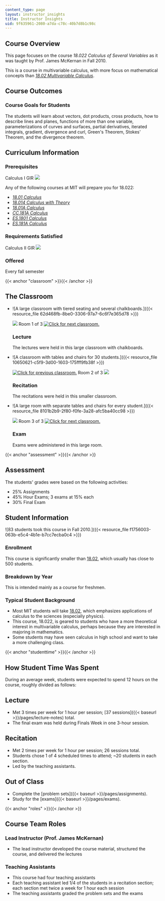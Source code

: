 ```yaml
---
content_type: page
layout: instructor_insights
title: Instructor Insights
uid: 9f635961-2080-a7da-c78c-40b7d8b1c98c
---
```


Course Overview
---------------

This page focuses on the course _18.022 Calculus of Several Variables_ as it was taught by Prof. James McKernan in Fall 2010.

This is a course in multivariable calculus, with more focus on mathematical concepts than [_18.02 Multivariable Calculus_](/courses/18-02sc-multivariable-calculus-fall-2010/).

Course Outcomes
---------------

### Course Goals for Students

The students will learn about vectors, dot products, cross products, how to describe lines and planes, functions of more than one variable, parameterizations of curves and surfaces, partial derivatives, iterated integrals, gradient, divergence and curl, Green's Theorem, Stokes' Theorem, and the divergence theorem.

Curriculum Information
----------------------

### Prerequisites

Calculus I GIR ![](/images/educator/icon-question-gir.png)

Any of the following courses at MIT will prepare you for 18.022:

*   [_18.01 Calculus_](/courses/18-01sc-single-variable-calculus-fall-2010/)
*   [_18.014 Calculus with Theory_](/courses/18-014-calculus-with-theory-fall-2010/)
*   [_18.01A Calculus_](http://student.mit.edu/catalog/m18a.html#18.01A)
*   [_CC.181A Calculus_](http://student.mit.edu/catalog/mCCa.html#CC.181A)
*   [_ES.1801 Calculus_](http://student.mit.edu/catalog/mESa.html#ES.1801)
*   [_ES.181A Calculus_](http://student.mit.edu/catalog/mESa.html#ES.181A)

### Requirements Satisfied

Calculus II GIR ![](/images/educator/icon-question-gir.png)

### Offered

Every fall semester

{{< anchor "classroom" >}}{{< /anchor >}}

The Classroom
-------------

*   ![A large classroom with tiered seating and several chalkboards.]({{< resource_file 62d468fb-8be0-3306-97a7-6c6f7e365d78 >}})
    
    ![](/images/educator/classroom_prev.png) Room 1 of 3 [![Click for next classroom.](/images/educator/classroom_next.png)](#)
    
    ### Lecture
    
    The lectures were held in this large classroom with chalkboards.
    
*   ![A classroom with tables and chairs for 30 students.]({{< resource_file 10650621-c5f9-3d00-1603-175fff9fb38f >}})
    
    [![Click for previous classroom.](/images/educator/classroom_prev.png)](#) Room 2 of 3 ![](/images/educator/classroom_next.png)
    
    ### Recitation
    
    The recitations were held in this smaller classroom.
    
*   ![A large room with separate tables and chairs for every student.]({{< resource_file 8101b2b9-2f80-f0fe-3a28-afc5ba40cc98 >}})
    
    ![](/images/educator/classroom_prev.png) Room 3 of 3 [![Click for next classroom.](/images/educator/classroom_next.png)](#)
    
    ### Exam
    
    Exams were administered in this large room.
    

{{< anchor "assessment" >}}{{< /anchor >}}

Assessment
----------

The students' grades were based on the following activities:

- 25% Assignments
- 45% Hour Exams; 3 exams at 15% each
- 30% Final Exam

Student Information
-------------------

![83 students took this course in Fall 2010.]({{< resource_file f1756003-063b-e5c4-4b1e-b7cc7ecba0c4 >}})

### Enrollment

This course is significantly smaller than [18.02](/courses/18-02sc-multivariable-calculus-fall-2010/), which usually has close to 500 students.

### Breakdown by Year

This is intended mainly as a course for freshmen.

### Typical Student Background

*   Most MIT students will take [18.02](/courses/18-02sc-multivariable-calculus-fall-2010/), which emphasizes applications of calculus to the sciences (especially physics).
*   This course, 18.022, is geared to students who have a more theoretical interest in multivariable calculus, perhaps because they are interested in majoring in mathematics.
*   Some students may have seen calculus in high school and want to take a more challenging class.

{{< anchor "studenttime" >}}{{< /anchor >}}

How Student Time Was Spent
--------------------------

During an average week, students were expected to spend 12 hours on the course, roughly divided as follows:

Lecture
-------

*   Met 3 times per week for 1 hour per session; [37 sessions]({{< baseurl >}}/pages/lecture-notes) total.
*   The final exam was held during Finals Week in one 3-hour session.

Recitation
----------

*   Met 2 times per week for 1 hour per session; 26 sessions total.
*   Students chose 1 of 4 scheduled times to attend; ~20 students in each section.
*   Led by the teaching assistants.

Out of Class
------------

*   Complete the [problem sets]({{< baseurl >}}/pages/assignments).
*   Study for the [exams]({{< baseurl >}}/pages/exams).

{{< anchor "roles" >}}{{< /anchor >}}

Course Team Roles
-----------------

### Lead Instructor (Prof. James McKernan)

*   The lead instructor developed the course material, structured the course, and delivered the lectures

### Teaching Assistants

*   This course had four teaching assistants
*   Each teaching assistant led 1/4 of the students in a recitation section; each section met twice a week for 1 hour each session
*   The teaching assistants graded the problem sets and the exams